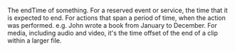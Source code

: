 The endTime of something. For a reserved event or service, the time that it is expected to end. For actions that span a period of time, when the action was performed. e.g. John wrote a book from January to December. For media, including audio and video, it's the time offset of the end of a clip within a larger file.